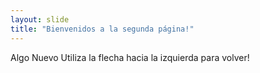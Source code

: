 ```yaml
---
layout: slide
title: "Bienvenidos a la segunda página!"
---
```

Algo Nuevo
Utiliza la flecha hacia la izquierda para volver!

